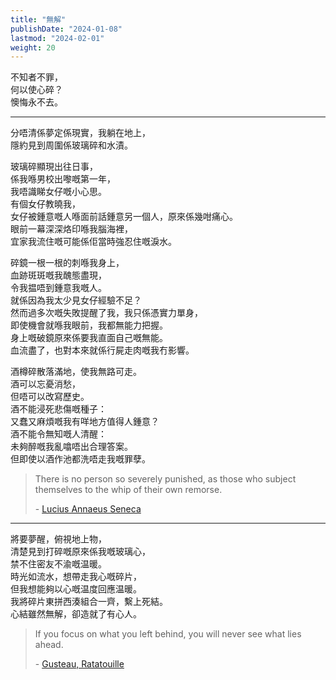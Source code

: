 ```yaml
---
title: "無解"
publishDate: "2024-01-08"
lastmod: "2024-02-01"
weight: 20
---
```


不知者不罪，<br/>
何以使心碎？<br/>
懊悔永不去。<br/>

---

分唔清係夢定係現實，我躺在地上，<br/>
隱約見到周圍係玻璃碎和水漬。<br/>

玻璃碎顯現出往日事，<br/>
係我喺男校出嚟嘅第一年，<br/>
我唔識睇女仔嘅小心思。<br/>
有個女仔教曉我，<br/>
女仔被鍾意嘅人喺面前話鍾意另一個人，原來係幾咁痛心。<br/>
眼前一幕深深烙印喺我腦海裡，<br/>
宜家我流住嘅可能係佢當時強忍住嘅淚水。<br/>

碎鏡一根一根的刺喺我身上，<br/>
血跡斑斑嘅我醜態盡現，<br/>
令我揾唔到鍾意我嘅人。<br/>
就係因為我太少見女仔經驗不足？<br/>
然而過多次嘅失敗提醒了我，我只係憑實力單身，<br/>
即使機會就喺我眼前，我都無能力把握。<br/>
身上嘅破鏡原來係要我直面自己嘅無能。<br/>
血流盡了，也對本來就係行屍走肉嘅我冇影響。<br/>

酒樽碎散落滿地，使我無路可走。<br/>
酒可以忘憂消愁，<br/>
但唔可以改寫歷史。<br/>
酒不能浸死悲傷嘅種子：<br/>
又蠢又麻煩嘅我有咩地方值得人鍾意？<br/>
酒不能令無知嘅人清醒：<br/>
未夠醉嘅我亂噏唔出合理答案。<br/>
但即使以酒作池都洗唔走我嘅罪孽。<br/>

> There is no person so severely punished, as those who subject themselves to
> the whip of their own remorse.
>
> \- [Lucius Annaeus Seneca](https://www.brainyquote.com/quotes/lucius_annaeus_seneca_155043)

---

將要夢醒，俯視地上物，<br/>
清楚見到打碎嘅原來係我嘅玻璃心，<br/>
禁不住密友不渝嘅温暖。<br/>
時光如流水，想帶走我心嘅碎片，<br/>
但我想能夠以心嘅温度回應温暖。<br/>
我將碎片東拼西湊組合一齊，繫上死結。<br/>
心結雖然無解，卻造就了有心人。<br/>

> If you focus on what you left behind, you will never see what lies ahead.
>
> \- [Gusteau, Ratatouille](https://www.goodreads.com/quotes/8052550-if-you-focus-on-what-you-left-behind-you-will)
